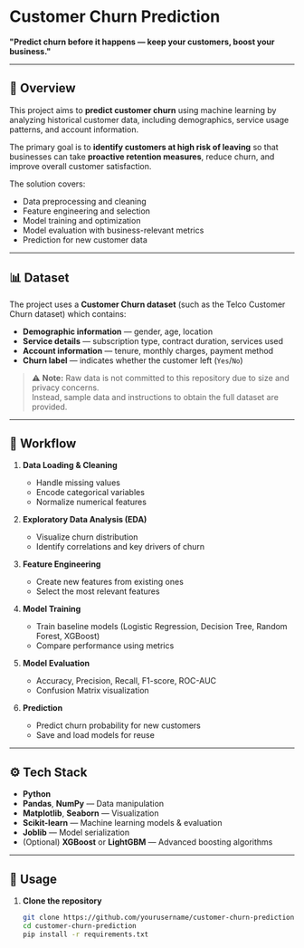 # Customer Churn Prediction

**"Predict churn before it happens — keep your customers, boost your business."**

---

## 📌 Overview
This project aims to **predict customer churn** using machine learning by analyzing historical customer data, including demographics, service usage patterns, and account information.  

The primary goal is to **identify customers at high risk of leaving** so that businesses can take **proactive retention measures**, reduce churn, and improve overall customer satisfaction.  

The solution covers:
- Data preprocessing and cleaning
- Feature engineering and selection
- Model training and optimization
- Model evaluation with business-relevant metrics
- Prediction for new customer data

---

## 📊 Dataset
The project uses a **Customer Churn dataset** (such as the Telco Customer Churn dataset) which contains:
- **Demographic information** — gender, age, location
- **Service details** — subscription type, contract duration, services used
- **Account information** — tenure, monthly charges, payment method
- **Churn label** — indicates whether the customer left (`Yes`/`No`)

> ⚠ **Note:** Raw data is not committed to this repository due to size and privacy concerns.  
Instead, sample data and instructions to obtain the full dataset are provided.

---

## 🔄 Workflow
1. **Data Loading & Cleaning**
   - Handle missing values
   - Encode categorical variables
   - Normalize numerical features

2. **Exploratory Data Analysis (EDA)**
   - Visualize churn distribution
   - Identify correlations and key drivers of churn

3. **Feature Engineering**
   - Create new features from existing ones
   - Select the most relevant features

4. **Model Training**
   - Train baseline models (Logistic Regression, Decision Tree, Random Forest, XGBoost)
   - Compare performance using metrics

5. **Model Evaluation**
   - Accuracy, Precision, Recall, F1-score, ROC-AUC
   - Confusion Matrix visualization

6. **Prediction**
   - Predict churn probability for new customers
   - Save and load models for reuse

---

## ⚙️ Tech Stack
- **Python**
- **Pandas**, **NumPy** — Data manipulation
- **Matplotlib**, **Seaborn** — Visualization
- **Scikit-learn** — Machine learning models & evaluation
- **Joblib** — Model serialization
- (Optional) **XGBoost** or **LightGBM** — Advanced boosting algorithms

---

## 🚀 Usage
1. **Clone the repository**
   ```bash
   git clone https://github.com/yourusername/customer-churn-prediction.git
   cd customer-churn-prediction
   pip install -r requirements.txt

